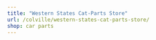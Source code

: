 ```yaml
---
title: "Western States Cat-Parts Store"
url: /colville/western-states-cat-parts-store/
shop: car parts
---
```

